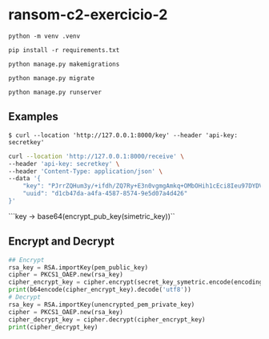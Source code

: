 # ransom-c2-exercicio-2

```python -m venv .venv```

```pip install -r requirements.txt```

```python manage.py makemigrations```

```python manage.py migrate```

```python manage.py runserver```


## Examples

```$ curl --location 'http://127.0.0.1:8000/key' --header 'api-key: secretkey'```
```bash
curl --location 'http://127.0.0.1:8000/receive' \
--header 'api-key: secretkey' \
--header 'Content-Type: application/json' \
--data '{
    "key": "PJrrZQHum3y/+ifdh/ZQ7Ry+E3n0vgmgAmkq+OMbOHih1cEci8Ieu97DYDVzy4ANRb2Epr2U8zVX+I4MguNky5uCxr2nhyYJe5MoqIVnOYfWRic9txsI1q7g9qNy8nIReK0sNMUQWjOhu2SsmcjPUBd1Xi0I7BVoG8KqGhNpLGgVqfET0UMJ2XV6+op/bF6JBqhMwxQfD/CxqSg3rOLSb++HmnFi47kzozOas+ounpqqzJvrSFB8XrVbybl1joGdL+wnNqniKxZ+zkSaeEuDjRoytwCHJkTsNFA6L5uswORIqWAEvNFqoAubhXnGWC9hXTlAnKsUbCjcEHk8O0RZMA==",
    "uuid": "d1cb47da-a4fa-4587-8574-9e5d07a4d426"
}'
```

```key -> base64(encrypt_pub_key(simetric_key))``

## Encrypt and Decrypt

```python
## Encrypt
rsa_key = RSA.importKey(pem_public_key)
cipher = PKCS1_OAEP.new(rsa_key)
cipher_encrypt_key = cipher.encrypt(secret_key_symetric.encode(encoding="utf-8") )
print(b64encode(cipher_encrypt_key).decode('utf8'))
# Decrypt
rsa_key = RSA.importKey(unencrypted_pem_private_key)
cipher = PKCS1_OAEP.new(rsa_key)
cipher_decrypt_key = cipher.decrypt(cipher_encrypt_key)
print(cipher_decrypt_key)
```